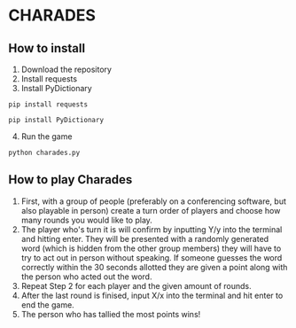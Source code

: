 # CHARADES

## How to install

1. Download the repository
2. Install requests
3. Install PyDictionary

```
pip install requests
```

```
pip install PyDictionary
```

4. Run the game

```
python charades.py
```

## How to play Charades

1. First, with a group of people (preferably on a conferencing software, but also playable in person) create a turn order of players and choose how many rounds you would like to play.
2. The player who's turn it is will confirm by inputting Y/y into the terminal and hitting enter. They will be presented with a randomly generated word (which is hidden from the other group members) they will have to try to act out in person without speaking. If someone guesses the word correctly within the 30 seconds allotted they are given a point along with the person who acted out the word.
3. Repeat Step 2 for each player and the given amount of rounds.
4. After the last round is finised, input X/x into the terminal and hit enter to end the game.
5. The person who has tallied the most points wins!

